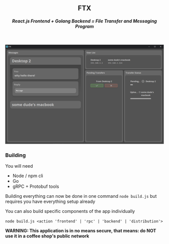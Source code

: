 <h2 align="center">FTX</h2>

<h4 align="center">
	<i>React.js Frontend + Golang Backend = File Transfer and Messaging Program</i>
</h4>

<br/>

![app showcase 1](https://github.com/LQR471814/FTX/blob/master/showcase/showcase_1.png)

### Building

You will need

- Node / npm cli
- Go
- gRPC + Protobuf tools

Building everything can now be done in one command
`node build.js`
but requires you have everything setup already

You can also build specific components of the app individually

`node build.js <action 'frontend' | 'rpc' | 'backend' | 'distribution'>`

**WARNING: This application is in no means secure, that means: do NOT use it in a coffee shop's public network**
